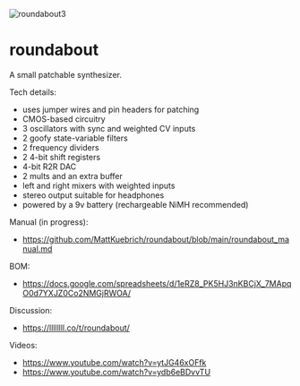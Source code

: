 ![roundabout3](https://user-images.githubusercontent.com/1854586/172068927-263c8054-6ef1-411d-a546-8c2ccda537c7.jpg)

# roundabout

A small patchable synthesizer. 

Tech details:
* uses jumper wires and pin headers for patching
* CMOS-based circuitry
* 3 oscillators with sync and weighted CV inputs
* 2 goofy state-variable filters
* 2 frequency dividers
* 2 4-bit shift registers
* 4-bit R2R DAC
* 2 mults and an extra buffer
* left and right mixers with weighted inputs
* stereo output suitable for headphones
* powered by a 9v battery (rechargeable NiMH recommended)

Manual (in progress):
* https://github.com/MattKuebrich/roundabout/blob/main/roundabout_manual.md

BOM:
* https://docs.google.com/spreadsheets/d/1eRZ8_PK5HJ3nKBCjX_7MApqO0d7YXJZ0Co2NMGjRWOA/

Discussion:
* https://llllllll.co/t/roundabout/

Videos:
* https://www.youtube.com/watch?v=ytJG46xOFfk
* https://www.youtube.com/watch?v=ydb6eBDvvTU

